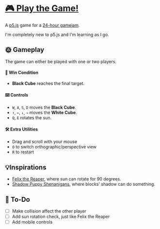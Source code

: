 # [🎮 Play the Game!](https://maoyeedy.github.io/P5-ShadowGame/)

<!-- ### 🕹️ About the Game -->
A [p5.js](https://p5js.org/) game for a [24-hour gamejam](https://itch.io/jam/equinox-game-jam).

I'm completely new to p5.js and I'm learning as I go.

<!-- It's pretty painful to setup collision without [p5play](https://http://p5play.org/). -->

## 🌞 Gameplay

The game can either be played with one or two players.

<!-- #### 🚧 Mechanics:
- **Black Cube** can only move within the shadows.
- **White Cube** can push blocks but cannot enter the shadows. -->

#### 🎯 Win Condition
<!-- - **Black Cube** must navigate through the shadowed blocks and reach the final target to win. -->
- **Black Cube** reaches the final target.

#### ⌨️ Controls
<!-- - *WASD* moves the **Black Cube**. -->
<!-- - *Arrow keys* moves the **White Cube**. -->
- `W`, `A`, `S`, `D` moves the **Black Cube**.
- `↑`, `←`, `↓`, `→` moves the **White Cube**.
- `Q`, `E` rotates the sun.

#### 🛠️ Extra Utilities
- Drag and scroll with your mouse
- `O` to switch orthographic/perspective view
- `R` to restart

## 💡Inspirations

- [Felix the Reaper](https://store.steampowered.com/app/919410/Felix_The_Reaper/), where sun can rotate for 90 degrees.
- [Shadow Puppy Shenanigans](https://prabby-patty.itch.io/shadow-puppy-shenanigans), where blocks' shadow can do something.

<!-- ### Notes -->
<!-- I made a bug, which lead to player1 not able to push blocks, but turns out it works better. So now, player1 can only walk in shadow, and player2 can only push blocks. -->

## 📝 To-Do
- [ ] Make collision affect the other player
- [ ] Add sun rotation check, just like Felix the Reaper
- [ ] Add mobile controls